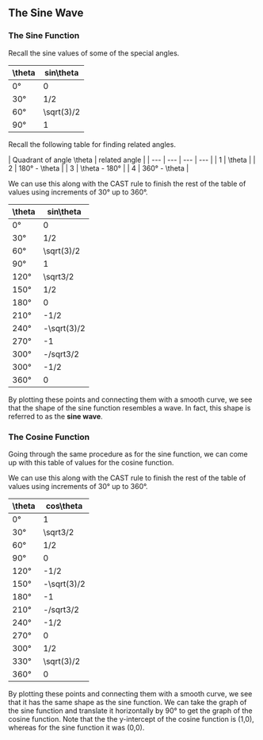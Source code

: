The Sine Wave
-------

### The Sine Function

Recall the sine values of some of the special angles.

| \theta | sin\theta |
| --- | --- |
| 0° | 0 |
| 30° | 1/2 |
| 60° | \sqrt(3)/2 |
| 90° | 1 |

Recall the following table for finding related angles.

| Quadrant of angle \theta | related angle |
| --- | --- | --- | --- | 
| 1  | \theta |
| 2 | 180° - \theta | 
| 3 | \theta - 180° | 
| 4 | 360° - \theta | 

We can use this along with the CAST rule to finish the rest of the table of values using increments of 30° up to 360°.

| \theta | sin\theta |
| --- | --- |
| 0° | 0 |
| 30° | 1/2 |
| 60° | \sqrt(3)/2 |
| 90° | 1 |
| 120° | \sqrt3/2 |
| 150° | 1/2 |
| 180° | 0 |
| 210° | -1/2 |
| 240° | -\sqrt(3)/2 |
| 270° | -1 |
| 300° | -/sqrt3/2 |
| 300° | -1/2 |
| 360° | 0 |

By plotting these points and connecting them with a smooth curve, we see that the shape of the sine function resembles a wave. In fact, this shape is referred to as the **sine wave**.


### The Cosine Function

Going through the same procedure as for the sine function, we can come up with this table of values for the cosine function.

We can use this along with the CAST rule to finish the rest of the table of values using increments of 30° up to 360°.

| \theta | cos\theta |
| --- | --- |
| 0° | 1 |
| 30° | \sqrt3/2 |
| 60° | 1/2 |
| 90° | 0 |
| 120° | -1/2 |
| 150° | -\sqrt(3)/2 |
| 180° | -1 |
| 210° | -/sqrt3/2 |
| 240° | -1/2 |
| 270° | 0 |
| 300° | 1/2 |
| 330° | \sqrt(3)/2 |
| 360° | 0 |

By plotting these points and connecting them with a smooth curve, we see that it has the same shape as the sine function. We can take the graph of the sine function and translate it horizontally by 90° to get the graph of the cosine function. Note that the the y-intercept of the cosine function is (1,0), whereas for the sine function it was (0,0).   